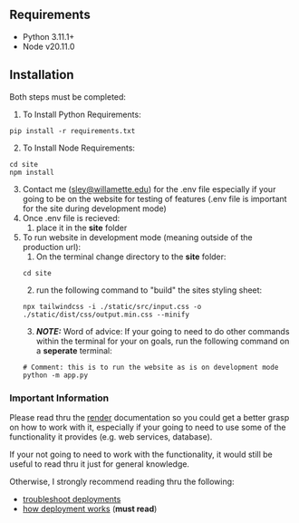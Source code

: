 ## Requirements
- Python 3.11.1+
- Node v20.11.0

## Installation
Both steps must be completed:
1) To Install Python Requirements:
```
pip install -r requirements.txt
```

2) To Install Node Requirements:
```
cd site
npm install
```
3) Contact me (sley@willamette.edu) for the .env file especially if your going to be on the website for testing of features (.env file is important for the site during development mode)
4) Once .env file is recieved:
   1) place it in the **site** folder
5) To run website in development mode (meaning outside of the production url):
   1) On the terminal change directory to the **site** folder:
   ```
   cd site
   ```
   2) run the following command to "build" the sites styling sheet:
   ```
   npx tailwindcss -i ./static/src/input.css -o ./static/dist/css/output.min.css --minify
   ```
   3) _**NOTE:**_ Word of advice: If your going to need to do other commands within the terminal for your on goals, run the following command on a **seperate** terminal:
   ```
   # Comment: this is to run the website as is on development mode
   python -m app.py
   ```

### Important Information
Please read thru the [render](https://docs.render.com/) documentation so you could get a better grasp on how to work with it, especially if your going to need to use some of the functionality it provides (e.g. web services, database).

If your not going to need to work with the functionality, it would still be useful to read thru it just for general knowledge.

Otherwise, I strongly recommend reading thru the following:
* [troubleshoot deployments](https://docs.render.com/troubleshooting-deploys)
* [how deployment works](https://docs.render.com/deploys) (**must read**)
